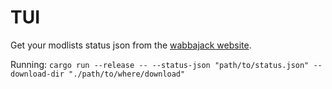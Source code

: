 # TUI

Get your modlists status json from the [wabbajack website](https://www.wabbajack.org/gallery).

Running: `cargo run --release -- --status-json "path/to/status.json" --download-dir "./path/to/where/download"`